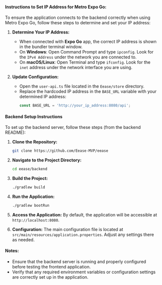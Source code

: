 #### Instructions to Set IP Address for Metro Expo Go:

To ensure the application connects to the backend correctly when using Metro Expo Go, follow these steps to determine and set your IP address:

1. **Determine Your IP Address:**
   - When connected with **Expo Go** app, the correct IP address is shown in the bundler terminal window.
   - On **Windows**: Open Command Prompt and type `ipconfig`. Look for the `IPv4 Address` under the network you are connected to.
   - On **macOS/Linux**: Open Terminal and type `ifconfig`. Look for the `inet` address under the network interface you are using.

3. **Update Configuration:**
   - Open the `user-api.ts` file located in the `Eease/store` directory.
   - Replace the hardcoded IP address in the `BASE_URL` variable with your determined IP address:
     ```typescript
     const BASE_URL = 'http://your_ip_address:8080/api';
     ```

#### Backend Setup Instructions

To set up the backend server, follow these steps (from the backend README):

1. **Clone the Repository:**
   ```bash
   git clone https://github.com/Eease-MVP/eease
   ```

2. **Navigate to the Project Directory:**
   ```bash
   cd eease/backend
   ```

3. **Build the Project:**
   ```bash
   ./gradlew build
   ```

4. **Run the Application:**
   ```bash
   ./gradlew bootRun
   ```

5. **Access the Application:**
   By default, the application will be accessible at `http://localhost:8080`.

6. **Configuration:**
   The main configuration file is located at `src/main/resources/application.properties`. Adjust any settings there as needed.
   
#### Notes:

- Ensure that the backend server is running and properly configured before testing the frontend application.
- Verify that any required environment variables or configuration settings are correctly set up in the application.
